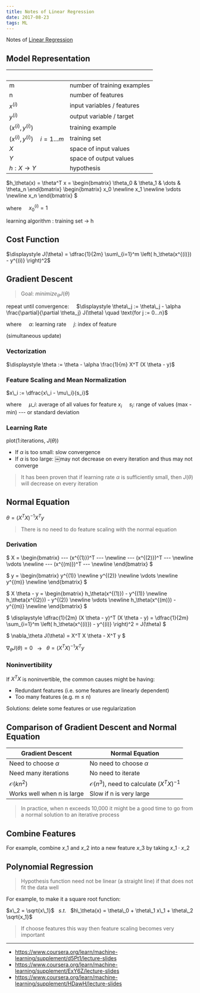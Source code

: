 ```yaml
---
title: Notes of Linear Regression
date: 2017-08-23
tags: ML
---
```


Notes of [Linear Regression](https://www.coursera.org/learn/machine-learning/supplement/cRa2m/model-representation)

<!-- more -->

## Model Representation

| &nbsp;                                 | &nbsp;                      |
|----------------------------------------|-----------------------------|
| m                                      | number of training examples |
| n                                      | number of features          |
| $x^{(i)}$                              | input variables / features  |
| $y^{(i)}$                              | output variable / target    |
| $(x^{(i)}, y^{(i)})$                   | training example            |
| $(x^{(i)}, y^{(i)}) \quad i=1 \dots m$ | training set                |
| $X$                                    | space of input values       |
| $Y$                                    | space of output values      |
| $h : X → Y$                            | hypothesis                  |

$h_\theta(x) = \theta^T x =
\begin{bmatrix}
\theta\_0 & \theta\_1 & \dots & \theta_n
\end{bmatrix}
\begin{bmatrix}
x\_0 \newline x\_1 \newline \vdots \newline x_n
\end{bmatrix}
$

where
&nbsp;&nbsp;&nbsp; $x_{0}^{(i)} = 1$

learning algorithm : training set → h

## Cost Function

$\displaystyle J(\theta) = \dfrac{1}{2m} \sum\_{i=1}^m \left( h_\theta(x^{(i)}) - y^{(i)} \right)^2$

## Gradient Descent

> Goal: $minimize _\theta J(\theta)$

repeat until convergence:
&nbsp;&nbsp;&nbsp; $\displaystyle \theta\_j := \theta\_j - \alpha \frac{\partial}{\partial \theta_j} J(\theta) \quad \text{for j := 0...n}$

where
&nbsp;&nbsp;&nbsp; $\alpha$: learning rate
&nbsp;&nbsp;&nbsp; $j$: index of feature

(simultaneous update)

<!--
- batch gradient descent
- stochastic gradient descent
-->

### Vectorization

$\displaystyle \theta := \theta - \alpha \frac{1}{m} X^T (X \theta - y)$

### Feature Scaling and Mean Normalization

$x\_i := \dfrac{x\_i - \mu\_i}{s_i}$

where
&nbsp;&nbsp;&nbsp; $\mu\_i$: average of all values for feature $x_i$
&nbsp;&nbsp;&nbsp; $s_i$: range of values (max - min) --- or standard deviation

### Learning Rate

plot(1:iterations, $J(θ)$)

- If $\alpha$ is too small: slow convergence
- If $\alpha$ is too large: ￼may not decrease on every iteration and thus may not converge

> It has been proven that if learning rate $\alpha$ is sufficiently small, then $J(θ)$ will decrease on every iteration

## Normal Equation

$\theta = (X^T X)^{-1} X^T y$

> There is no need to do feature scaling with the normal equation

### Derivation

$
X =
\begin{bmatrix}
--- (x^{(1)})^T --- \newline
--- (x^{(2)})^T --- \newline
\vdots \newline
--- (x^{(m)})^T --- \newline
\end{bmatrix}
$

$
y =
\begin{bmatrix}
y^{(1)} \newline
y^{(2)} \newline
\vdots \newline
y^{(m)} \newline
\end{bmatrix}
$

$
X \theta - y =
\begin{bmatrix}
h\_\theta(x^{(1)}) - y^{(1)} \newline
h\_\theta(x^{(2)}) - y^{(2)} \newline
\vdots \newline
h\_\theta(x^{(m)}) - y^{(m)} \newline
\end{bmatrix}
$

$
\displaystyle
\dfrac{1}{2m} (X \theta - y)^T (X \theta - y) =
\dfrac{1}{2m} \sum\_{i=1}^m \left( h_\theta(x^{(i)}) - y^{(i)} \right)^2 =
J(\theta)
$

$
\nabla_\theta J(\theta) = X^T X \theta - X^T y
$

$\nabla_\theta J(\theta) = 0$ &nbsp; $\to$ &nbsp; $\theta = (X^T X)^{-1} X^T y$

### Noninvertibility

If $X^T X$ is noninvertible, the common causes might be having:

- Redundant features (i.e. some features are linearly dependent)
- Too many features (e.g. m ≤ n)

Solutions: delete some features or use regularization

## Comparison of Gradient Descent and Normal Equation

| Gradient Descent           | Normal Equation                                      |
|----------------------------|------------------------------------------------------|
| Need to choose $\alpha$    | No need to choose $\alpha$                           |
| Need many iterations       | No need to iterate                                   |
| $\mathcal{O}(k n^2)$       | $\mathcal{O}(n^3)$, need to calculate $(X^T X)^{-1}$ |
| Works well when n is large | Slow if n is very large                              |

> In practice, when n exceeds 10,000 it might be a good time to go from a normal solution to an iterative process

## Combine Features

For example, combine $x\_1$ and $x\_2$ into a new feature $x\_3$ by taking $x\_1 \cdot x\_2$

## Polynomial Regression

> Hypothesis function need not be linear (a straight line) if that does not fit the data well

For example, to make it a square root function:

$x\_2 = \sqrt{x\_1}$ &nbsp; $s.t.$ &nbsp; $h\_\theta(x) = \theta\_0 + \theta\_1 x\_1 + \theta\_2 \sqrt{x_1}$

> If choose features this way then feature scaling becomes very important

---

- <https://www.coursera.org/learn/machine-learning/supplement/d5Pt1/lecture-slides>
- <https://www.coursera.org/learn/machine-learning/supplement/ExY6Z/lecture-slides>
- <https://www.coursera.org/learn/machine-learning/supplement/HDawH/lecture-slides>
